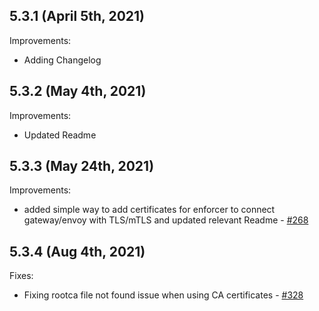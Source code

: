 ## 5.3.1 (April 5th, 2021)

Improvements:
* Adding Changelog

## 5.3.2 (May 4th, 2021)

Improvements:
* Updated Readme

## 5.3.3 (May 24th, 2021)

Improvements:
* added simple way to add certificates for enforcer to connect gateway/envoy with TLS/mTLS and updated relevant Readme - [#268](https://github.com/aquasecurity/aqua-helm/pull/268)

## 5.3.4 (Aug 4th, 2021)

Fixes:
* Fixing rootca file not found issue when using CA certificates - [#328](https://github.com/aquasecurity/aqua-helm/pull/328)